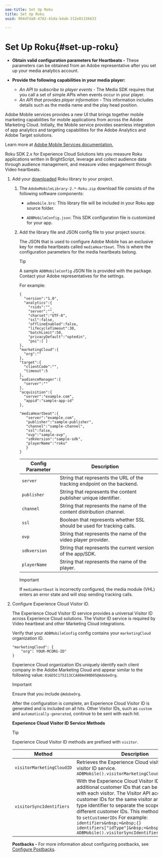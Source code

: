 ```yaml
---
seo-title: Set Up Roku
title: Set Up Roku
uuid: 904dfda0-4782-41da-b4ab-212e81156633

---
```


# Set Up Roku{#set-up-roku}

* **Obtain valid configuration parameters for Heartbeats -** These parameters can be obtained from an Adobe representative after you set up your media analytics account. 
* **Provide the following capabilities in your media player:**

    * *An API to subscribe to player events* - The Media SDK requires that you call a set of simple APIs when events occur in your player. 
    * *An API that provides player information* - This information includes details such as the media name and the play head position.

Adobe Mobile services provides a new UI that brings together mobile marketing capabilities for mobile applications from across the Adobe Marketing Cloud. Initially, the Mobile service provides seamless integration of app analytics and targeting capabilities for the Adobe Analytics and Adobe Target solutions.

Learn more at [Adobe Mobile Services documentation.](https://marketing.adobe.com/resources/help/en_US/mobile/)

Roku SDK 2.x for Experience Cloud Solutions lets you measure Roku applications written in BrightScript, leverage and collect audience data through audience management, and measure video engagement through Video heartbeats. 

1. Add your [downloaded](../../sdk-implement/download-sdks.md#section_551A10AD7880426BB29AE52482BB4211) Roku library to your project.

   1. The `AdobeMobileLibrary-2.*-Roku.zip` download file consists of the following software components:

      * `adbmobile.brs`: This library file will be included in your Roku app source folder. 
       
      * `ADBMobileConfig.json`: This SDK configuration file is customized for your app.

   1. Add the library file and JSON config file to your project source.

      The JSON that is used to configure Adobe Mobile has an exclusive key for media heartbeats called `mediaHeartbeat`. This is where the configuration parameters for the media heartbeats belong.

      >[!TIP]
      >
      >A sample `ADBMobileConfig` JSON file is provided with the package. Contact your Adobe representatives for the settings.

      For example:     
   
      ```    
      {
        "version":"1.0", 
        "analytics":{
          "rsids":"",
          "server":"",
          "charset":"UTF-8", 
          "ssl":false, 
          "offlineEnabled":false, 
          "lifecycleTimeout":30, 
          "batchLimit":50, 
          "privacyDefault":"optedin", 
          "poi":[ ]
      },
      "marketingCloud":{
        "org":""
      },
      "target":{ 
        "clientCode":"", 
        "timeout":5
      },
      "audienceManager":{ 
        "server":""
      },
      "acquisition":{ 
        "server":"example.com",
        "appid":"sample-app-id"
      },
      
      "mediaHeartbeat":{ 
         "server":"example.com", 
         "publisher":"sample-publisher", 
         "channel":"sample-channel", 
         "ssl":false,
         "ovp":"sample-ovp", 
         "sdkVersion":"sample-sdk", 
         "playerName":"roku"
         }    
      }
      ```

      | Config Parameter | Description&nbsp;&nbsp;&nbsp;&nbsp; |
      | --- | --- |
      | `server` | String that represents the URL of the tracking endpoint on the backend.  |
      | `publisher` | String that represents the content publisher unique identifier.  |
      | `channel` | String that represents the name of the content distribution channel.  |
      | `ssl` | Boolean that represents whether SSL should be used for tracking calls.  |
      | `ovp` | String that represents the name of the video player provider.  |
      | `sdkversion` | String that represents the current version of the app/SDK.  |
      | `playerName` | String that represents the name of the player.  | 

      >[!IMPORTANT]
      >
      >If `mediaHeartbeat` is incorrectly configured, the media module (VHL) enters an error state and will stop sending tracking calls.

1. Configure Experience Cloud Visitor ID.

   The Experience Cloud Visitor ID service provides a universal Visitor ID across Experience Cloud solutions. The Visitor ID service is required by Video heartbeat and other Marketing Cloud integrations.

   Verify that your `ADBMobileConfig` config contains your `marketingCloud` organization ID. 

   ```
   "marketingCloud": {
       "org": YOUR-MCORG-ID"
   }
   ```

   Experience Cloud organization IDs uniquely identify each client company in the Adobe Marketing Cloud and appear similar to the following value: `016D5C175213CCA80A490D05@AdobeOrg`.

   >[!IMPORTANT]
   >
   >Ensure that you include `@AdobeOrg`.

   After the configuration is complete, an Experience Cloud Visitor ID is generated and is included on all hits. Other Visitor IDs, such as `custom` and `automatically-generated`, continue to be sent with each hit.

   **Experience Cloud Visitor ID Service Methods**

   >[!TIP]
   >
   >Experience Cloud Visitor ID methods are prefixed with `visitor`.

   | Method | Description |
   | --- | --- |
   | `visitorMarketingCloudID` | Retrieves the Experience Cloud visitor ID from the visitor ID service.  `ADBMobile().visitorMarketingCloudID()` |
   | `visitorSyncIdentifiers` | With the Experience Cloud Visitor ID, you can set additional customer IDs that can be associated with each visitor. The Visitor API accepts multiple customer IDs for the same visitor and a customer type identifier to separate the scope of the different customer IDs. This method corresponds to `setCustomerIDs` For example: `identifiers&nbsp;=&nbsp;{} identifiers["idType"]&nbsp;=&nbsp;"idValue" ADBMobile().visitorSyncIdentifiers(identifiers)` |

   **Postbacks -** For more information about configuring postbacks, see [Configure Postbacks](https://marketing.adobe.com/resources/help/en_US/mobile/signals_.html). 


